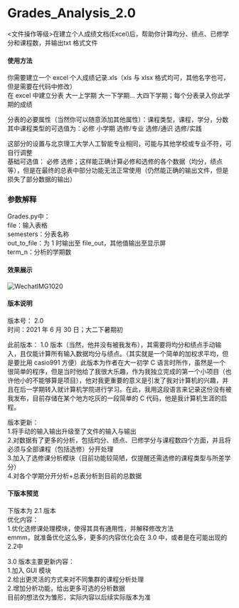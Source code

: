 # Grades_Analysis_2.0
&lt;文件操作等级>在建立个人成绩文档(Excel)后，帮助你计算均分、绩点、已修学分和课程数，并输出txt 格式文件

#### 使用方法
你需要建立一个 excel 个人成绩记录.xls（xls 与 xlsx 格式均可，其他名字也可，但是需要在代码中修改）  
在 excel 中建立分表 大一上学期 大一下学期... 大四下学期；每个分表录入你此学期的成绩  

分表的必要属性（当然你可以随意添加其他属性）：课程类型，课程，学分，分数  
  其中课程类型的可选值为：必修  小学期 选修/专业 选修/通识 选修/实践  
  
  这部分的设置与北京理工大学人工智能专业相同，可能与其他学校或专业不符，可自行调整  
  基础可选值： 必修 选修；这样能正确计算必修和选修的各个数据（均分，绩点等），但是在最终的总表中部分功能无法正常使用（仍然能正确的输出文件，但是损失了部分数据的输出）  
 
### 参数解释
Grades.py中：  
  file：输入表格  
  semesters：分表名称  
  out_to_file：为 1 时输出至 file_out，其他值输出至显示屏  
  term_n：分析的学期数  
 
#### 效果展示
![WechatIMG1020](https://user-images.githubusercontent.com/75287415/123931584-3a9ab680-d9c3-11eb-9b9f-3e4de853b58e.jpeg)

#### 版本说明
版本号： 2.0  
时间：2021 年 6 月 30 日；大二下暑期初  

此前版本： 1.0 版本（当然，他并没有被我发布），其需要将均分和绩点手动输入，且仅能计算所有输入数据均分与绩点。（其实就是一个简单的加权求平均，但是要比用 casio991 方便）此版本为作者在大一初学 C 语言时所作，虽然是一个很简单的程序，但是当时他给了我很大乐趣，作为我独立完成的第一个小项目（也许他小的不能够算是项目），他对我更重要的意义是引发了我对计算机的兴趣，并且在后一学期转入就计算机学院进行学习。在此，我用这段语言来记录这份没有被我发布，目前存储在某个地方吃灰的一段简单的 C 代码，他是我计算机生涯的启程。  

版本更新：  
1.将手动的输入输出升级至了文件的输入与输出  
2.对数据有了更多的分析，包括均分、绩点、已修学分与课程数四个方面，并且将必须与全部课程（包括选修）分开处理  
3.加入了选修课分析模块（目前功能较简陋，仅提醒还需选修的课程类型与所差学分）  
4.对各个学期分开分析+总表分析到目前的总数据  

#### 下版本预览  
下版本为 2.1 版本  
优化内容：  
1.优化选修课处理模块，使得其具有通用性，并解释修改方法  
emmm，就准备优化这么多，更多的内容优化会在 3.0 中，或者是在可能出现的 2.2中  

3.0 版本主要更新内容：  
1.加入 GUI 模块  
2.给出更灵活的方式来对不同集群的课程分析处理  
2.增加分析功能，给出更多可选的分析数据  
目前的想法仅为雏形，实际内容以后续实际版本为准  

